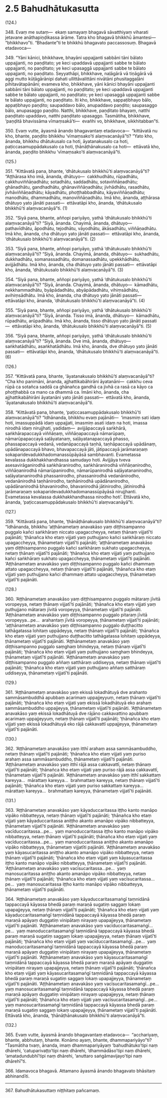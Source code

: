 # 2.5 Bahudhātukasutta

(124.)

348\. Evaṃ me sutaṃ—  ekaṃ samayaṃ bhagavā sāvatthiyaṃ viharati jetavane anāthapiṇḍikassa ārāme. Tatra kho bhagavā bhikkhū āmantesi—  “bhikkhavo”ti. “Bhadante”ti te bhikkhū bhagavato paccassosuṃ. Bhagavā etadavoca—

349\. “Yāni kānici, bhikkhave, bhayāni uppajjanti sabbāni tāni bālato uppajjanti, no paṇḍitato; ye keci upaddavā uppajjanti sabbe te bālato uppajjanti, no paṇḍitato; ye keci upasaggā uppajjanti sabbe te bālato uppajjanti, no paṇḍitato. Seyyathāpi, bhikkhave, naḷāgārā vā tiṇāgārā vā aggi mutto kūṭāgārānipi dahati ullittāvalittāni nivātāni phusitaggaḷāni pihitavātapānāni; evameva kho, bhikkhave, yāni kānici bhayāni uppajjanti sabbāni tāni bālato uppajjanti, no paṇḍitato; ye keci upaddavā uppajjanti sabbe te bālato uppajjanti, no paṇḍitato; ye keci upasaggā uppajjanti sabbe te bālato uppajjanti, no paṇḍitato. Iti kho, bhikkhave, sappaṭibhayo bālo, appaṭibhayo paṇḍito; saupaddavo bālo, anupaddavo paṇḍito; saupasaggo bālo, anupasaggo paṇḍito. Natthi, bhikkhave, paṇḍitato bhayaṃ, natthi paṇḍitato upaddavo, natthi paṇḍitato upasaggo. Tasmātiha, bhikkhave, ‘paṇḍitā bhavissāma vīmaṃsakā’ti—  evañhi vo, bhikkhave, sikkhitabban”ti.

350\. Evaṃ vutte, āyasmā ānando bhagavantaṃ etadavoca—  “kittāvatā nu kho, bhante, paṇḍito bhikkhu ‘vīmaṃsako’ti alaṃvacanāyā”ti? “Yato kho, ānanda, bhikkhu dhātukusalo ca hoti, āyatanakusalo ca hoti, paṭiccasamuppādakusalo ca hoti, ṭhānāṭhānakusalo ca hoti—  ettāvatā kho, ānanda, paṇḍito bhikkhu ‘vīmaṃsako’ti alaṃvacanāyā”ti.

(125.)

351\. “Kittāvatā pana, bhante, ‘dhātukusalo bhikkhū’ti alaṃvacanāyā”ti? “Aṭṭhārasa kho imā, ānanda, dhātuyo—  cakkhudhātu, rūpadhātu, cakkhuviññāṇadhātu; sotadhātu, saddadhātu, sotaviññāṇadhātu; ghānadhātu, gandhadhātu, ghānaviññāṇadhātu; jivhādhātu, rasadhātu, jivhāviññāṇadhātu; kāyadhātu, phoṭṭhabbadhātu, kāyaviññāṇadhātu; manodhātu, dhammadhātu, manoviññāṇadhātu. Imā kho, ānanda, aṭṭhārasa dhātuyo yato jānāti passati—  ettāvatāpi kho, ānanda, ‘dhātukusalo bhikkhū’ti alaṃvacanāyā”ti. (1)

352\. “Siyā pana, bhante, aññopi pariyāyo, yathā ‘dhātukusalo bhikkhū’ti alaṃvacanāyā”ti? “Siyā, ānanda. Chayimā, ānanda, dhātuyo—  pathavīdhātu, āpodhātu, tejodhātu, vāyodhātu, ākāsadhātu, viññāṇadhātu. Imā kho, ānanda, cha dhātuyo yato jānāti passati—  ettāvatāpi kho, ānanda, ‘dhātukusalo bhikkhū’ti alaṃvacanāyā”ti. (2)

353\. “Siyā pana, bhante, aññopi pariyāyo, yathā ‘dhātukusalo bhikkhū’ti alaṃvacanāyā”ti? “Siyā, ānanda. Chayimā, ānanda, dhātuyo—  sukhadhātu, dukkhadhātu, somanassadhātu, domanassadhātu, upekkhādhātu, avijjādhātu. Imā kho, ānanda, cha dhātuyo yato jānāti passati—  ettāvatāpi kho, ānanda, ‘dhātukusalo bhikkhū’ti alaṃvacanāyā”ti. (3)

354\. “Siyā pana, bhante, aññopi pariyāyo, yathā ‘dhātukusalo bhikkhū’ti alaṃvacanāyā”ti? “Siyā, ānanda. Chayimā, ānanda, dhātuyo—  kāmadhātu, nekkhammadhātu, byāpādadhātu, abyāpādadhātu, vihiṃsādhātu, avihiṃsādhātu. Imā kho, ānanda, cha dhātuyo yato jānāti passati—  ettāvatāpi kho, ānanda, ‘dhātukusalo bhikkhū’ti alaṃvacanāyā”ti. (4)

355\. “Siyā pana, bhante, aññopi pariyāyo, yathā ‘dhātukusalo bhikkhū’ti alaṃvacanāyā”ti? “Siyā, ānanda. Tisso imā, ānanda, dhātuyo—  kāmadhātu, rūpadhātu, arūpadhātu. Imā kho, ānanda, tisso dhātuyo yato jānāti passati—  ettāvatāpi kho, ānanda, ‘dhātukusalo bhikkhū’ti alaṃvacanāyā”ti. (5)

356\. “Siyā pana, bhante, aññopi pariyāyo, yathā ‘dhātukusalo bhikkhū’ti alaṃvacanāyā”ti? “Siyā, ānanda. Dve imā, ānanda, dhātuyo—  saṅkhatādhātu, asaṅkhatādhātu. Imā kho, ānanda, dve dhātuyo yato jānāti passati—  ettāvatāpi kho, ānanda, ‘dhātukusalo bhikkhū’ti alaṃvacanāyā”ti. (6)

(126.)

357\. “Kittāvatā pana, bhante, ‘āyatanakusalo bhikkhū’ti alaṃvacanāyā”ti? “Cha kho panimāni, ānanda, ajjhattikabāhirāni āyatanāni—  cakkhu ceva rūpā ca sotañca saddā ca ghānañca gandhā ca jivhā ca rasā ca kāyo ca phoṭṭhabbā ca mano ca dhammā ca. Imāni kho, ānanda, cha ajjhattikabāhirāni āyatanāni yato jānāti passati—  ettāvatā kho, ānanda, ‘āyatanakusalo bhikkhū’ti alaṃvacanāyā”ti.

358\. “Kittāvatā pana, bhante, ‘paṭiccasamuppādakusalo bhikkhū’ti alaṃvacanāyā”ti? “Idhānanda, bhikkhu evaṃ pajānāti—  ‘imasmiṃ sati idaṃ hoti, imassuppādā idaṃ uppajjati, imasmiṃ asati idaṃ na hoti, imassa nirodhā idaṃ nirujjhati, yadidaṃ—  avijjāpaccayā saṅkhārā, saṅkhārapaccayā viññāṇaṃ, viññāṇapaccayā nāmarūpaṃ, nāmarūpapaccayā saḷāyatanaṃ, saḷāyatanapaccayā phasso, phassapaccayā vedanā, vedanāpaccayā taṇhā, taṇhāpaccayā upādānaṃ, upādānapaccayā bhavo, bhavapaccayā jāti, jātipaccayā jarāmaraṇaṃ sokaparidevadukkhadomanassūpāyāsā sambhavanti. Evametassa kevalassa dukkhakkhandhassa samudayo hoti. Avijjāya tveva asesavirāganirodhā saṅkhāranirodho, saṅkhāranirodhā viññāṇanirodho, viññāṇanirodhā nāmarūpanirodho, nāmarūpanirodhā saḷāyatananirodho, saḷāyatananirodhā phassanirodho, phassanirodhā vedanānirodho, vedanānirodhā taṇhānirodho, taṇhānirodhā upādānanirodho, upādānanirodhā bhavanirodho, bhavanirodhā jātinirodho, jātinirodhā jarāmaraṇaṃ sokaparidevadukkhadomanassūpāyāsā nirujjhanti. Evametassa kevalassa dukkhakkhandhassa nirodho hoti’. Ettāvatā kho, ānanda, ‘paṭiccasamuppādakusalo bhikkhū’ti alaṃvacanāyā”ti.

(127.)

359\. “Kittāvatā pana, bhante, ‘ṭhānāṭhānakusalo bhikkhū’ti alaṃvacanāyā”ti? “Idhānanda, bhikkhu ‘aṭṭhānametaṃ anavakāso yaṃ diṭṭhisampanno puggalo kañci saṅkhāraṃ niccato upagaccheyya, netaṃ ṭhānaṃ vijjatī’ti pajānāti; ‘ṭhānañca kho etaṃ vijjati yaṃ puthujjano kañci saṅkhāraṃ niccato upagaccheyya, ṭhānametaṃ vijjatī’ti pajānāti; ‘aṭṭhānametaṃ anavakāso yaṃ diṭṭhisampanno puggalo kañci saṅkhāraṃ sukhato upagaccheyya, netaṃ ṭhānaṃ vijjatī’ti pajānāti; ‘ṭhānañca kho etaṃ vijjati yaṃ puthujjano kañci saṅkhāraṃ sukhato upagaccheyya, ṭhānametaṃ vijjatī’ti pajānāti. ‘Aṭṭhānametaṃ anavakāso yaṃ diṭṭhisampanno puggalo kañci dhammaṃ attato upagaccheyya, netaṃ ṭhānaṃ vijjatī’ti pajānāti, ‘ṭhānañca kho etaṃ vijjati yaṃ puthujjano kañci dhammaṃ attato upagaccheyya, ṭhānametaṃ vijjatī’ti pajānāti.

(128.)

360\. ‘Aṭṭhānametaṃ anavakāso yaṃ diṭṭhisampanno puggalo mātaraṃ jīvitā voropeyya, netaṃ ṭhānaṃ vijjatī’ti pajānāti; ‘ṭhānañca kho etaṃ vijjati yaṃ puthujjano mātaraṃ jīvitā voropeyya, ṭhānametaṃ vijjatī’ti pajānāti. ‘Aṭṭhānametaṃ anavakāso yaṃ diṭṭhisampanno puggalo pitaraṃ jīvitā voropeyya…pe…  arahantaṃ jīvitā voropeyya, ṭhānametaṃ vijjatī’ti pajānāti; ‘aṭṭhānametaṃ anavakāso yaṃ diṭṭhisampanno puggalo duṭṭhacitto tathāgatassa lohitaṃ uppādeyya, netaṃ ṭhānaṃ vijjatī’ti pajānāti; ‘ṭhānañca kho etaṃ vijjati yaṃ puthujjano duṭṭhacitto tathāgatassa lohitaṃ uppādeyya, ṭhānametaṃ vijjatī’ti pajānāti. ‘Aṭṭhānametaṃ anavakāso yaṃ diṭṭhisampanno puggalo saṃghaṃ bhindeyya, netaṃ ṭhānaṃ vijjatī’ti pajānāti; ‘ṭhānañca kho etaṃ vijjati yaṃ puthujjano saṃghaṃ bhindeyya, ṭhānametaṃ vijjatī’ti pajānāti. ‘Aṭṭhānametaṃ anavakāso yaṃ diṭṭhisampanno puggalo aññaṃ satthāraṃ uddiseyya, netaṃ ṭhānaṃ vijjatī’ti pajānāti; ‘ṭhānañca kho etaṃ vijjati yaṃ puthujjano aññaṃ satthāraṃ uddiseyya, ṭhānametaṃ vijjatī’ti pajānāti.

(129.)

361\. ‘Aṭṭhānametaṃ anavakāso yaṃ ekissā lokadhātuyā dve arahanto sammāsambuddhā apubbaṃ acarimaṃ uppajjeyyuṃ, netaṃ ṭhānaṃ vijjatī’ti pajānāti; ‘ṭhānañca kho etaṃ vijjati yaṃ ekissā lokadhātuyā eko arahaṃ sammāsambuddho uppajjeyya, ṭhānametaṃ vijjatī’ti pajānāti. ‘Aṭṭhānametaṃ anavakāso yaṃ ekissā lokadhātuyā dve rājāno cakkavattino apubbaṃ acarimaṃ uppajjeyyuṃ, netaṃ ṭhānaṃ vijjatī’ti pajānāti; ‘ṭhānañca kho etaṃ vijjati yaṃ ekissā lokadhātuyā eko rājā cakkavattī uppajjeyya, ṭhānametaṃ vijjatī’ti pajānāti.

(130.)

362\. ‘Aṭṭhānametaṃ anavakāso yaṃ itthī arahaṃ assa sammāsambuddho, netaṃ ṭhānaṃ vijjatī’ti pajānāti; ‘ṭhānañca kho etaṃ vijjati yaṃ puriso arahaṃ assa sammāsambuddho, ṭhānametaṃ vijjatī’ti pajānāti. ‘Aṭṭhānametaṃ anavakāso yaṃ itthī rājā assa cakkavattī, netaṃ ṭhānaṃ vijjatī’ti pajānāti; ‘ṭhānañca kho etaṃ vijjati yaṃ puriso rājā assa cakkavattī, ṭhānametaṃ vijjatī’ti pajānāti. ‘Aṭṭhānametaṃ anavakāso yaṃ itthī sakkattaṃ kareyya…  mārattaṃ kareyya…  brahmattaṃ kareyya, netaṃ ṭhānaṃ vijjatī’ti pajānāti; ‘ṭhānañca kho etaṃ vijjati yaṃ puriso sakkattaṃ kareyya…  mārattaṃ kareyya…  brahmattaṃ kareyya, ṭhānametaṃ vijjatī’ti pajānāti.

(131.)

363\. ‘Aṭṭhānametaṃ anavakāso yaṃ kāyaduccaritassa iṭṭho kanto manāpo vipāko nibbatteyya, netaṃ ṭhānaṃ vijjatī’ti pajānāti; ‘ṭhānañca kho etaṃ vijjati yaṃ kāyaduccaritassa aniṭṭho akanto amanāpo vipāko nibbatteyya, ṭhānametaṃ vijjatī’ti pajānāti. ‘Aṭṭhānametaṃ anavakāso yaṃ vacīduccaritassa…pe…  yaṃ manoduccaritassa iṭṭho kanto manāpo vipāko nibbatteyya, netaṃ ṭhānaṃ vijjatī’ti pajānāti; ṭhānañca kho etaṃ vijjati yaṃ vacīduccaritassa…pe…  yaṃ manoduccaritassa aniṭṭho akanto amanāpo vipāko nibbatteyya, ṭhānametaṃ vijjatīti pajānāti. ‘Aṭṭhānametaṃ anavakāso yaṃ kāyasucaritassa aniṭṭho akanto amanāpo vipāko nibbatteyya, netaṃ ṭhānaṃ vijjatī’ti pajānāti; ‘ṭhānañca kho etaṃ vijjati yaṃ kāyasucaritassa iṭṭho kanto manāpo vipāko nibbatteyya, ṭhānametaṃ vijjatī’ti pajānāti. ‘Aṭṭhānametaṃ anavakāso yaṃ vacīsucaritassa…pe…  yaṃ manosucaritassa aniṭṭho akanto amanāpo vipāko nibbatteyya, netaṃ ṭhānaṃ vijjatī’ti pajānāti; ‘ṭhānañca kho etaṃ vijjati yaṃ vacīsucaritassa…pe…  yaṃ manosucaritassa iṭṭho kanto manāpo vipāko nibbatteyya, ṭhānametaṃ vijjatī’ti pajānāti.

364\. ‘Aṭṭhānametaṃ anavakāso yaṃ kāyaduccaritasamaṅgī taṃnidānā tappaccayā kāyassa bhedā paraṃ maraṇā sugatiṃ saggaṃ lokaṃ upapajjeyya, netaṃ ṭhānaṃ vijjatī’ti pajānāti; ‘ṭhānañca kho etaṃ vijjati yaṃ kāyaduccaritasamaṅgī taṃnidānā tappaccayā kāyassa bhedā paraṃ maraṇā apāyaṃ duggatiṃ vinipātaṃ nirayaṃ upapajjeyya, ṭhānametaṃ vijjatī’ti pajānāti. ‘Aṭṭhānametaṃ anavakāso yaṃ vacīduccaritasamaṅgī…pe…  yaṃ manoduccaritasamaṅgī taṃnidānā tappaccayā kāyassa bhedā paraṃ maraṇā sugatiṃ saggaṃ lokaṃ upapajjeyya, netaṃ ṭhānaṃ vijjatī’ti pajānāti; ‘ṭhānañca kho etaṃ vijjati yaṃ vacīduccaritasamaṅgī…pe…  yaṃ manoduccaritasamaṅgī taṃnidānā tappaccayā kāyassa bhedā paraṃ maraṇā apāyaṃ duggatiṃ vinipātaṃ nirayaṃ upapajjeyya, ṭhānametaṃ vijjatī’ti pajānāti. ‘Aṭṭhānametaṃ anavakāso yaṃ kāyasucaritasamaṅgī taṃnidānā tappaccayā kāyassa bhedā paraṃ maraṇā apāyaṃ duggatiṃ vinipātaṃ nirayaṃ upapajjeyya, netaṃ ṭhānaṃ vijjatī’ti pajānāti; ‘ṭhānañca kho etaṃ vijjati yaṃ kāyasucaritasamaṅgī taṃnidānā tappaccayā kāyassa bhedā paraṃ maraṇā sugatiṃ saggaṃ lokaṃ upapajjeyya, ṭhānametaṃ vijjatī’ti pajānāti. ‘Aṭṭhānametaṃ anavakāso yaṃ vacīsucaritasamaṅgī…pe…  yaṃ manosucaritasamaṅgī taṃnidānā tappaccayā kāyassa bhedā paraṃ maraṇā apāyaṃ duggatiṃ vinipātaṃ nirayaṃ upapajjeyya, netaṃ ṭhānaṃ vijjatī’ti pajānāti; ‘ṭhānañca kho etaṃ vijjati yaṃ vacīsucaritasamaṅgī…pe…  yaṃ manosucaritasamaṅgī taṃnidānā tappaccayā kāyassa bhedā paraṃ maraṇā sugatiṃ saggaṃ lokaṃ upapajjeyya, ṭhānametaṃ vijjatī’ti pajānāti. Ettāvatā kho, ānanda, ‘ṭhānāṭhānakusalo bhikkhū’ti alaṃvacanāyā”ti.

(132.)

365\. Evaṃ vutte, āyasmā ānando bhagavantaṃ etadavoca—  “acchariyaṃ, bhante, abbhutaṃ, bhante. Konāmo ayaṃ, bhante, dhammapariyāyo”ti? “Tasmātiha tvaṃ, ānanda, imaṃ dhammapariyāyaṃ ‘bahudhātuko’tipi naṃ dhārehi, ‘catuparivaṭṭo’tipi naṃ dhārehi, ‘dhammādāso’tipi naṃ dhārehi, ‘amatadundubhī’tipi naṃ dhārehi, ‘anuttaro saṅgāmavijayo’tipi naṃ dhārehī”ti.

366\. Idamavoca bhagavā. Attamano āyasmā ānando bhagavato bhāsitaṃ abhinandīti.

---

367\. Bahudhātukasuttaṃ niṭṭhitaṃ pañcamaṃ.
